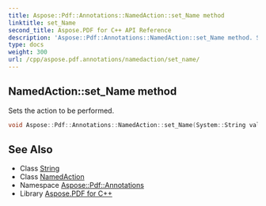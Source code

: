 ```yaml
---
title: Aspose::Pdf::Annotations::NamedAction::set_Name method
linktitle: set_Name
second_title: Aspose.PDF for C++ API Reference
description: 'Aspose::Pdf::Annotations::NamedAction::set_Name method. Sets the action to be performed in C++.'
type: docs
weight: 300
url: /cpp/aspose.pdf.annotations/namedaction/set_name/
---
```

## NamedAction::set_Name method


Sets the action to be performed.

```cpp
void Aspose::Pdf::Annotations::NamedAction::set_Name(System::String value)
```

## See Also

* Class [String](../../../system/string/)
* Class [NamedAction](../)
* Namespace [Aspose::Pdf::Annotations](../../)
* Library [Aspose.PDF for C++](../../../)
